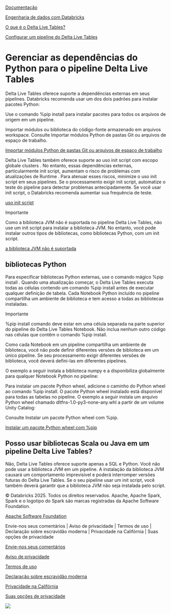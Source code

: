 [Documentação](https://docs.databricks.com/pt/delta-live-tables/external-dependencies.html/../index.html)

[Engenharia de dados com Databricks](https://docs.databricks.com/pt/delta-live-tables/external-dependencies.html/../data-engineering.html)

[O que é o Delta Live Tables?](https://docs.databricks.com/pt/delta-live-tables/external-dependencies.html/index.html)

[Configurar um pipeline do Delta Live Tables](https://docs.databricks.com/pt/delta-live-tables/external-dependencies.html/configure-pipeline.html)

# Gerenciar as dependências do Python para o pipeline Delta Live Tables

[](https://docs.databricks.com/pt/delta-live-tables/external-dependencies.html/#manage-python-dependencies-for-delta-live-tables-pipelines)

Delta Live Tables oferece suporte a dependências externas em seus pipelines. Databricks recomenda usar um dos dois padrões para instalar pacotes Python:

Use o comando %pip install para instalar pacotes para todos os arquivos de origem em um pipeline.

Importar módulos ou biblioteca do código-fonte armazenado em arquivos workspace. Consulte Importar módulos Python de pastas Git ou arquivos de espaço de trabalho.

[Importar módulos Python de pastas Git ou arquivos de espaço de trabalho](https://docs.databricks.com/pt/delta-live-tables/external-dependencies.html/import-workspace-files.html)

Delta Live Tables também oferece suporte ao  uso init script com escopo globale clusters . No entanto, essas dependências externas, particularmente init script, aumentam o risco de problemas com atualizações de Runtime . Para atenuar esses riscos, minimize o uso init script em seus pipelines. Se o processamento exigir init script, automatize o teste do pipeline para detectar problemas antecipadamente. Se você usar init script, o Databricks recomenda aumentar sua frequência de teste.

[uso init script](https://docs.databricks.com/pt/delta-live-tables/external-dependencies.html/../init-scripts/index.html)

Importante

Como a biblioteca JVM não é suportada no pipeline Delta Live Tables, não use um init script para instalar a biblioteca JVM. No entanto, você pode instalar outros tipos de bibliotecas, como bibliotecas Python, com um init script.

[a biblioteca JVM não é suportada](https://docs.databricks.com/pt/delta-live-tables/external-dependencies.html/#jvm-library-support)

## bibliotecas Python

[](https://docs.databricks.com/pt/delta-live-tables/external-dependencies.html/#python-libraries)

Para especificar bibliotecas Python externas, use o comando mágico %pip install . Quando uma atualização começar, o Delta Live Tables executa todas as células contendo um comando %pip install antes de executar qualquer definição de tabela. Cada Notebook Python incluído no pipeline compartilha um ambiente de biblioteca e tem acesso a todas as bibliotecas instaladas.

Importante

%pip install comando deve estar em uma célula separada na parte superior do pipeline do Delta Live Tables Notebook. Não inclua nenhum outro código nas células que contêm o comando %pip install.

Como cada Notebook em um pipeline compartilha um ambiente de biblioteca, você não pode definir diferentes versões de biblioteca em um único pipeline. Se seu processamento exigir diferentes versões de biblioteca, você deverá defini-las em diferentes pipelines.

O exemplo a seguir instala a biblioteca numpy e a disponibiliza globalmente para qualquer Notebook Python no pipeline:

Para instalar um pacote Python wheel, adicione o caminho do Python wheel ao comando %pip install. O pacote Python wheel instalado está disponível para todas as tabelas no pipeline. O exemplo a seguir instala um arquivo Python wheel chamado dltfns-1.0-py3-none-any.whl a partir de um volume Unity Catalog:

Consulte Instalar um pacote Python wheel com %pip.

[Instalar um pacote Python wheel com %pip](https://docs.databricks.com/pt/delta-live-tables/external-dependencies.html/../libraries/notebooks-python-libraries.html#pip-install-wheel)

## Posso usar bibliotecas Scala ou Java em um pipeline Delta Live Tables?

[](https://docs.databricks.com/pt/delta-live-tables/external-dependencies.html/#can-i-use-scala-or-java-libraries-in-a-delta-live-tables-pipeline)

Não, Delta Live Tables oferece suporte apenas a SQL e Python. Você não pode usar a biblioteca JVM em um pipeline. A instalação da biblioteca JVM causará um comportamento imprevisível e poderá interromper versões futuras do Delta Live Tables. Se o seu pipeline usar um init script, você também deverá garantir que a biblioteca JVM não seja instalada pelo script.



© Databricks 2025. Todos os direitos reservados. Apache, Apache Spark, Spark e o logotipo do Spark são marcas registradas da Apache Software Foundation.

[Apache Software Foundation](https://docs.databricks.com/pt/delta-live-tables/external-dependencies.html/http://www.apache.org/)

Envie-nos seus comentários | Aviso de privacidade | Termos de uso | Declaração sobre escravidão moderna | Privacidade na Califórnia | Suas opções de privacidade

[Envie-nos seus comentários](https://docs.databricks.com/pt/delta-live-tables/external-dependencies.html/mailto:doc-feedback@databricks.com?subject=Documentation%20Feedback)

[Aviso de privacidade](https://docs.databricks.com/pt/delta-live-tables/external-dependencies.html/https://www.databricks.com/legal/privacynotice)

[Termos de uso](https://docs.databricks.com/pt/delta-live-tables/external-dependencies.html/https://www.databricks.com/terms-of-use)

[Declaração sobre escravidão moderna](https://docs.databricks.com/pt/delta-live-tables/external-dependencies.html/https://www.databricks.com/legal/modern-slavery-policy-statement)

[Privacidade na Califórnia](https://docs.databricks.com/pt/delta-live-tables/external-dependencies.html/https://www.databricks.com/legal/supplemental-privacy-notice-california-residents)

[Suas opções de privacidade](https://docs.databricks.com/pt/delta-live-tables/external-dependencies.html/javascript:%20OneTrust.ToggleInfoDisplay())

![](https://docs.databricks.com/pt/delta-live-tables/external-dependencies.html/https://www.databricks.com/sites/default/files/2022-12/gpcicon_small.png)
